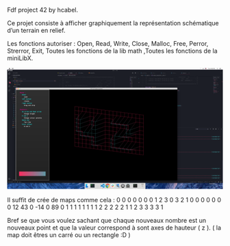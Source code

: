 Fdf project 42 by hcabel.

Ce projet consiste à afficher graphiquement la représentation schématique d’un terrain en relief.

Les fonctions autoriser :
Open, Read, Write, Close, Malloc, Free, Perror, Strerror, Exit,
Toutes les fonctions de la lib math ,Toutes les fonctions de la miniLibX.

![screen map 42.fdf](img/screen1)

Il suffit de crée de maps comme cela :
0 0 0 0 0 0 0
1 2 3 0 3 2 1
0 0 0 0 0 0 0
12 43 0 -14 0 89 0
1 1 1 1 1 1 1
1 2 2 2 2 2 1
1 2 3 3 3 3 1

Bref se que vous voulez sachant que chaque nouveaux nombre est un nouveaux point et que la valeur correspond
à sont axes de hauteur ( z ).
( la map doit êtres un carré ou un rectangle :D )
